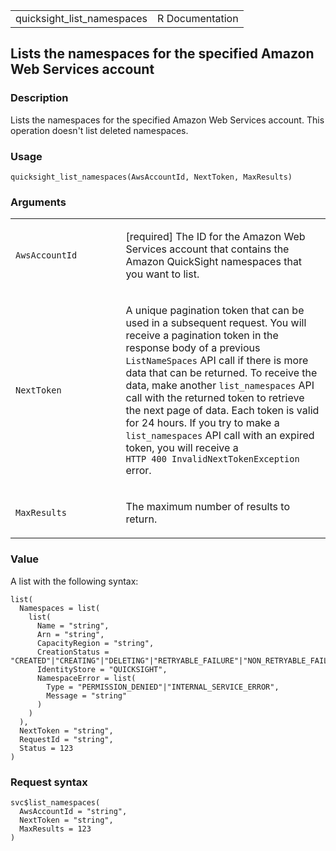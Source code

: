 <table style="width: 100%;">
<tbody>
<tr class="odd">
<td>quicksight_list_namespaces</td>
<td style="text-align: right;">R Documentation</td>
</tr>
</tbody>
</table>

## Lists the namespaces for the specified Amazon Web Services account

### Description

Lists the namespaces for the specified Amazon Web Services account. This
operation doesn't list deleted namespaces.

### Usage

    quicksight_list_namespaces(AwsAccountId, NextToken, MaxResults)

### Arguments

<table>
<colgroup>
<col style="width: 35%" />
<col style="width: 65%" />
</colgroup>
<tbody>
<tr class="odd">
<td><code
id="quicksight_list_namespaces_:_AwsAccountId">AwsAccountId</code></td>
<td><p>[required] The ID for the Amazon Web Services account that
contains the Amazon QuickSight namespaces that you want to
list.</p></td>
</tr>
<tr class="even">
<td><code
id="quicksight_list_namespaces_:_NextToken">NextToken</code></td>
<td><p>A unique pagination token that can be used in a subsequent
request. You will receive a pagination token in the response body of a
previous <code>ListNameSpaces</code> API call if there is more data that
can be returned. To receive the data, make another
<code>list_namespaces</code> API call with the returned token to
retrieve the next page of data. Each token is valid for 24 hours. If you
try to make a <code>list_namespaces</code> API call with an expired
token, you will receive a <code
style="white-space: pre;">⁠HTTP 400 InvalidNextTokenException⁠</code>
error.</p></td>
</tr>
<tr class="odd">
<td><code
id="quicksight_list_namespaces_:_MaxResults">MaxResults</code></td>
<td><p>The maximum number of results to return.</p></td>
</tr>
</tbody>
</table>

### Value

A list with the following syntax:

    list(
      Namespaces = list(
        list(
          Name = "string",
          Arn = "string",
          CapacityRegion = "string",
          CreationStatus = "CREATED"|"CREATING"|"DELETING"|"RETRYABLE_FAILURE"|"NON_RETRYABLE_FAILURE",
          IdentityStore = "QUICKSIGHT",
          NamespaceError = list(
            Type = "PERMISSION_DENIED"|"INTERNAL_SERVICE_ERROR",
            Message = "string"
          )
        )
      ),
      NextToken = "string",
      RequestId = "string",
      Status = 123
    )

### Request syntax

    svc$list_namespaces(
      AwsAccountId = "string",
      NextToken = "string",
      MaxResults = 123
    )
